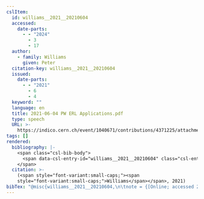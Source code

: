 ```yaml
---
cslItem:
  id: williams__2021__20210604
  accessed:
    date-parts:
      - - "2024"
        - 3
        - 17
  author:
    - family: Williams
      given: Peter
  citation-key: williams__2021__20210604
  issued:
    date-parts:
      - - "2021"
        - 6
        - 4
  keyword: ""
  language: en
  title: 2021-06-04 PW ERL Applications.pdf
  type: speech
  URL: >-
    https://indico.cern.ch/event/1040671/contributions/4371225/attachments/2258297/3832453/2021-06-04%20PW%20ERL%20Applications.pdf
tags: []
rendered:
  bibliography: |-
    <span class="csl-bib-body">
      <span data-csl-entry-id="williams__2021__20210604" class="csl-entry"><span class='author-bib'>Williams</span>. <span class='date-bib'>(2021, Juni 4)</span>. <span class='title'><i><b><span style="font-style:normal;">2021-06-04 PW ERL Applications.pdf</span></b></i></span>. <span class='URL'><a href='https://indico.cern.ch/event/1040671/contributions/4371225/attachments/2258297/3832453/2021-06-04%20PW%20ERL%20Applications.pdf'>LINK</a></span></span>
    </span>
  citation: >-
    (<span style="font-variant:small-caps;"><span
    style="font-variant:small-caps;">Williams</span></span>, 2021)
bibTex: "@misc{williams__2021__20210604,\n\tnote = {[Online; accessed 2024-03-17]},\n\tauthor = {Williams, Peter},\n\tyear = {2021},\n\tmonth = {jun 4},\n\ttitle = {2021-06-04 {PW} {ERL} {Applications}.pdf},\n\turl = {https://indico.cern.ch/event/1040671/contributions/4371225/attachments/2258297/3832453/2021-06-04%20PW%20ERL%20Applications.pdf},\n\thowpublished = {https://indico.cern.ch/event/1040671/contributions/4371225/attachments/2258297/3832453/2021-06-04%20PW%20ERL%20Applications.pdf},\n}\n\n"
---
```

